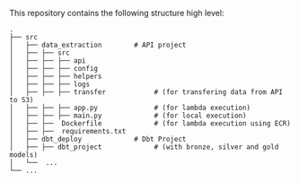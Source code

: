 This repository contains the following structure high level:

    .
    ├── src                    
    │   ├── data_extraction        # API project
    │   ├── ├── src
    │   ├── ├── ├── api
    │   ├── ├── ├── config
    │   ├── ├── ├── helpers
    │   ├── ├── ├── logs
    │   ├── ├── ├── transfer            # (for transfering data from API to S3)
    │   ├── ├── ├── app.py              # (for lambda execution)
    │   ├── ├── ├── main.py             # (for local execution)
    │   ├── ├──  Dockerfile             # (for lambda execution using ECR) 
    │   ├── ├──  requirements.txt   
    │   ├── dbt_deploy             # Dbt Project
    │   ├── ├── dbt_project             # (with bronze, silver and gold models)
    │   └──  ...                 
    └── ...
